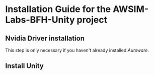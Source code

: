 # Installation Guide for the AWSIM-Labs-BFH-Unity project

## Nvidia Driver installation
This step is only necessary if you haven't already installed _Autoware_.

## Install Unity

